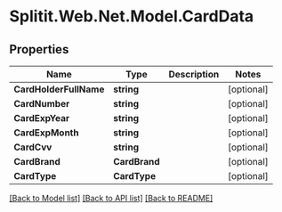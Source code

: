 # Splitit.Web.Net.Model.CardData

## Properties

Name | Type | Description | Notes
------------ | ------------- | ------------- | -------------
**CardHolderFullName** | **string** |  | [optional] 
**CardNumber** | **string** |  | [optional] 
**CardExpYear** | **string** |  | [optional] 
**CardExpMonth** | **string** |  | [optional] 
**CardCvv** | **string** |  | [optional] 
**CardBrand** | **CardBrand** |  | [optional] 
**CardType** | **CardType** |  | [optional] 

[[Back to Model list]](../README.md#documentation-for-models) [[Back to API list]](../README.md#documentation-for-api-endpoints) [[Back to README]](../README.md)

